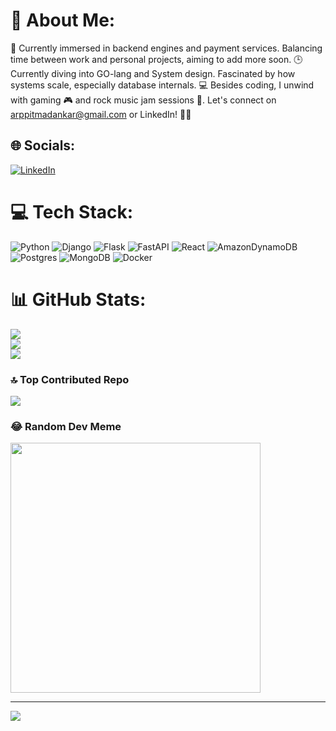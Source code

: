# 💫 About Me:
🚀 Currently immersed in  backend engines and payment services. Balancing time between work and personal projects, aiming to add more soon. 🕒 Currently diving into GO-lang and System design. Fascinated by how systems scale, especially database internals. 💻 Besides coding, I unwind with gaming 🎮 and rock music jam sessions 🎸. Let's connect on arppitmadankar@gmail.com or LinkedIn! 📧🔗


## 🌐 Socials:
[![LinkedIn](https://img.shields.io/badge/LinkedIn-%230077B5.svg?logo=linkedin&logoColor=white)](https://www.linkedin.com/in/arppit-madankar-6892731bb/) 

# 💻 Tech Stack:
![Python](https://img.shields.io/badge/python-3670A0?style=for-the-badge&logo=python&logoColor=ffdd54) ![Django](https://img.shields.io/badge/django-%23092E20.svg?style=for-the-badge&logo=django&logoColor=white) ![Flask](https://img.shields.io/badge/flask-%23000.svg?style=for-the-badge&logo=flask&logoColor=white) ![FastAPI](https://img.shields.io/badge/FastAPI-005571?style=for-the-badge&logo=fastapi) ![React](https://img.shields.io/badge/react-%2320232a.svg?style=for-the-badge&logo=react&logoColor=%2361DAFB) ![AmazonDynamoDB](https://img.shields.io/badge/Amazon%20DynamoDB-4053D6?style=for-the-badge&logo=Amazon%20DynamoDB&logoColor=white) ![Postgres](https://img.shields.io/badge/postgres-%23316192.svg?style=for-the-badge&logo=postgresql&logoColor=white) ![MongoDB](https://img.shields.io/badge/MongoDB-%234ea94b.svg?style=for-the-badge&logo=mongodb&logoColor=white) ![Docker](https://img.shields.io/badge/docker-%230db7ed.svg?style=for-the-badge&logo=docker&logoColor=white)
# 📊 GitHub Stats:
![](https://github-readme-stats.vercel.app/api?username=arpppit&theme=dark&hide_border=false&include_all_commits=false&count_private=false)<br/>
![](https://github-readme-streak-stats.herokuapp.com/?user=arpppit&theme=dark&hide_border=false)<br/>
![](https://github-readme-stats.vercel.app/api/top-langs/?username=arpppit&theme=dark&hide_border=false&include_all_commits=false&count_private=false&layout=compact)

### 🔝 Top Contributed Repo
![](https://github-contributor-stats.vercel.app/api?username=arpppit&limit=5&theme=dark&combine_all_yearly_contributions=true)

### 😂 Random Dev Meme
<img src='https://randommeme-five.vercel.app/' style="height: 400px;"/>

---
[![](https://visitcount.itsvg.in/api?id=arpppit&icon=0&color=0)](https://visitcount.itsvg.in)

<!-- Proudly created with GPRM ( https://gprm.itsvg.in ) -->
